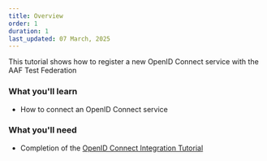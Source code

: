 ```yaml
---
title: Overview
order: 1
duration: 1
last_updated: 07 March, 2025
---
```


This tutorial shows how to register a new OpenID Connect service with the AAF Test Federation

### What you'll learn

- How to connect an OpenID Connect service

### What you'll need

- Completion of the [OpenID Connect Integration Tutorial](/openid-connect-integration/01-overview)

